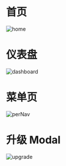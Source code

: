 # 首页

![home](C:\Users\JKmaster\Desktop\ai-saas\UI-Demo\home.png)

# 仪表盘

![dashboard](C:\Users\JKmaster\Desktop\ai-saas\UI-Demo\dashboard.png)

# 菜单页

![perNav](C:\Users\JKmaster\Desktop\ai-saas\UI-Demo\perNav.png)

# 升级 Modal

![upgrade](C:\Users\JKmaster\Desktop\ai-saas\UI-Demo\upgrade.png)
